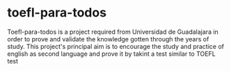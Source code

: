 # toefl-para-todos
Toefl-para-todos is a project required from Universidad de Guadalajara in order to prove and validate the knowledge gotten through the years of study. This project's principal aim is to  encourage the study and practice of english as second language and prove it by takint a test  similar to TOEFL test
